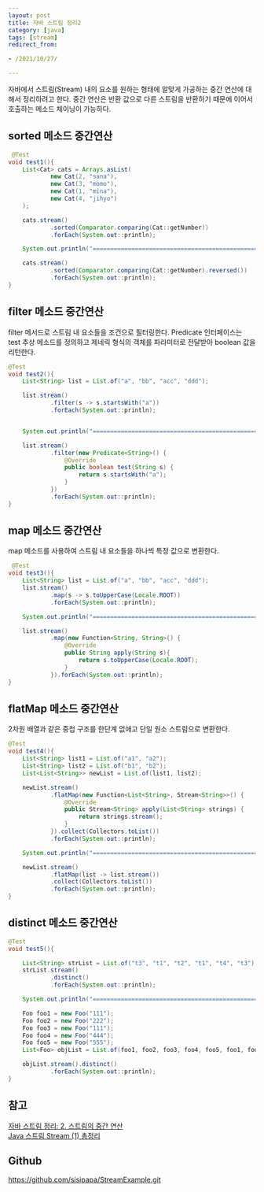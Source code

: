 ```yaml
---
layout: post
title: 자바 스트림 정리2
category: [java]
tags: [stream]
redirect_from:

- /2021/10/27/

---
```


자바에서 스트림(Stream) 내의 요소를 원하는 형태에 알맞게 가공하는 중간 연산에 대해서 정리하려고 한다. 중간 연산은 반환 값으로 다른 스트림을 반환하기 때문에 이어서 호출하는 메소드 체이닝이 가능하다.  

## sorted 메소드 중간연산
```java
 @Test
void test1(){
    List<Cat> cats = Arrays.asList(
            new Cat(2, "sana"),
            new Cat(3, "momo"),
            new Cat(1, "mina"),
            new Cat(4, "jihyo")
    );

    cats.stream()
            .sorted(Comparator.comparing(Cat::getNumber))
            .forEach(System.out::println);

    System.out.println("====================================================");

    cats.stream()
            .sorted(Comparator.comparing(Cat::getNumber).reversed())
            .forEach(System.out::println);
}
```   

## filter 메소드 중간연산  
filter 메서드로 스트림 내 요소들을 조건으로 필터링한다. Predicate<T> 인터페이스는 test 추상 메소드를 정의하고 제네릭 형식의 객체를 파라미터로 전달받아 boolean 값을 리턴한다.  
```java
@Test
void test2(){
    List<String> list = List.of("a", "bb", "acc", "ddd");

    list.stream()
            .filter(s -> s.startsWith("a"))
            .forEach(System.out::println);


    System.out.println("====================================================");

    list.stream()
            .filter(new Predicate<String>() {
                @Override
                public boolean test(String s) {
                    return s.startsWith("a");
                }
            })
            .forEach(System.out::println);
}
```  

## map 메소드 중간연산  
map 메소드를 사용하여 스트림 내 요소들을 하나씩 특정 값으로 변환한다.  
```java
 @Test
void test3(){
    List<String> list = List.of("a", "bb", "acc", "ddd");
    list.stream()
            .map(s -> s.toUpperCase(Locale.ROOT))
            .forEach(System.out::println);

    System.out.println("====================================================");

    list.stream()
            .map(new Function<String, String>() {
                @Override
                public String apply(String s){
                    return s.toUpperCase(Locale.ROOT);
                }
            }).forEach(System.out::println);
}
```  

## flatMap 메소드 중간연산  
2차원 배열과 같은 중첩 구조를 한단계 없애고 단일 원소 스트림으로 변환한다.  
```java
@Test
void test4(){
    List<String> list1 = List.of("a1", "a2");
    List<String> list2 = List.of("b1", "b2");
    List<List<String>> newList = List.of(list1, list2);

    newList.stream()
            .flatMap(new Function<List<String>, Stream<String>>() {
                @Override
                public Stream<String> apply(List<String> strings) {
                    return strings.stream();
                }
            }).collect(Collectors.toList())
            .forEach(System.out::println);

    System.out.println("====================================================");

    newList.stream()
            .flatMap(list -> list.stream())
            .collect(Collectors.toList())
            .forEach(System.out::println);
}
```  

## distinct 메소드 중간연산  
```java
@Test
void test5(){

    List<String> strList = List.of("t3", "t1", "t2", "t1", "t4", "t3");
    strList.stream()
            .distinct()
            .forEach(System.out::println);

    System.out.println("====================================================");

    Foo foo1 = new Foo("111");
    Foo foo2 = new Foo("222");
    Foo foo3 = new Foo("111");
    Foo foo4 = new Foo("444");
    Foo foo5 = new Foo("555");
    List<Foo> objList = List.of(foo1, foo2, foo3, foo4, foo5, foo1, foo2, foo3);

    objList.stream().distinct()
            .forEach(System.out::println);
}
```




## 참고  
[자바 스트림 정리: 2. 스트림의 중간 연산](https://madplay.github.io/post/java-streams-intermediate-operations)  
[Java 스트림 Stream (1) 총정리](https://futurecreator.github.io/2018/08/26/java-8-streams/)  

## Github  
<https://github.com/sisipapa/StreamExample.git>  



